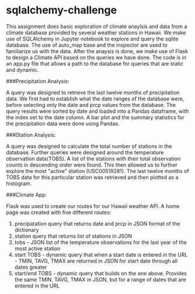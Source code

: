 # sqlalchemy-challenge

This assignment does basic exploration of climate anaylsis and data from a climate database provided by
several weather stations in Hawaii. We make use of SQLAlchemy in Jupyter notebook to explore and query the sqlite database.
The use of auto_map base and the inspector are used to familiarize us with the data. After the anaysis is done, we make
use of Flask to design a Climate API based on the queries we have done. The code is in an app.py file that allows a path to the database for queries that are static and dynamic.

###Precipitation Analysis:

A query was designed to retrieve the last twelve months of precipitation data. We first had to establish what the date ranges
of the database were, before selecting only the date and prcp values from the database.
The query results were sorted by date and loaded into a Pandas dataframe, with the index set to the date column.
A bar plot and the summary statistics for the precipitation data were done using Pandas.

###Station Analysis:

A query was designed to calculate the total number of stations in the database. Further queries were designed around the temperature
observation data(TOBS). A list of the stations with their total observation counts in descending order were found. This then allowed us to further explore the most "active" station (USC00519281). The last twelve months of TOBS data for this particular station was retrieved and then plotted as a histogram.

###Climate App:

Flask was used to create our routes for our Hawaii weather API. A home page was created with five different routes:
1. precipatation query that returns date and prcp in JSON format of the dictionary
2. station query that returns list of stations in JSON
3. tobs - JSON list of the temperature observations for the last year of the most active station
4. start TOBS - dynamic query that when a start date is entered in the URL - TMIN, TAVG, TMAX are returned in JSON for start date through all dates greater
5. start/end TOBS - dynamic query that builds on the one above. Provides the same TMIN, TAVG, TMAX in JSON, but for a range of dates that are entered in the URL









